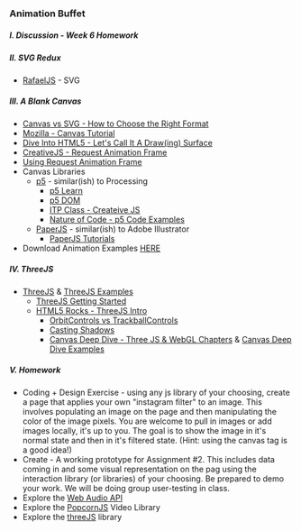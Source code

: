 ### Animation Buffet 

##### I. Discussion - Week 6 Homework

##### II. SVG Redux
* [RafaelJS](http://raphaeljs.com/) - SVG

##### III. A Blank Canvas
* [Canvas vs SVG - How to Choose the Right Format](http://www.sitepoint.com/canvas-vs-svg-how-to-choose/)
* [Mozilla - Canvas Tutorial](https://developer.mozilla.org/en-US/docs/Web/Guide/HTML/Canvas_tutorial)
* [Dive Into HTML5 - Let's Call It A Draw(ing) Surface](http://diveintohtml5.info/canvas.html)
* [CreativeJS - Request Animation Frame](http://creativejs.com/resources/requestanimationframe/)
* [Using Request Animation Frame](http://css-tricks.com/using-requestanimationframe/)
* Canvas Libraries
	* [p5](https://github.com/lmccart/p5.js) - similar(ish) to Processing
		* [p5 Learn](http://p5js.org/learn/)
		* [p5 DOM](http://p5js.org/reference/#/libraries/p5.dom)
		* [ITP Class - Createive JS](https://github.com/lmccart/itp-creative-js)
		* [Nature of Code - p5 Code Examples](https://github.com/shiffman/The-Nature-of-Code-Examples-p5.js)
	* [PaperJS](http://paperjs.org/) - similar(ish) to Adobe Illustrator
		* [PaperJS Tutorials](http://paperjs.org/tutorials/)
* Download Animation Examples [HERE](https://dl.dropboxusercontent.com/u/9648298/Animation_Examples.zip)	

##### IV. ThreeJS
* [ThreeJS](http://threejs.org/) & [ThreeJS Examples](http://threejs.org/examples/)
  * [ThreeJS Getting Started](http://threejs.org/docs/index.html#Manual/Introduction/Creating_a_scene)
  * [HTML5 Rocks - ThreeJS Intro](http://www.html5rocks.com/en/tutorials/three/intro/) 
	* [OrbitControls vs TrackballControls](http://stackoverflow.com/questions/18581225/orbitcontrol-or-trackballcontrol)
	* [Casting Shadows](http://learningthreejs.com/blog/2012/01/20/casting-shadows/)
	* [Canvas Deep Dive - Three JS & WebGL Chapters](http://joshondesign.com/p/books/canvasdeepdive/toc.html) & [Canvas Deep Dive Examples](https://github.com/joshmarinacci/canvasdeepdive-examples/tree/master/WebGL)

##### V. Homework
* Coding + Design Exercise - using any js library of your choosing, create a page that applies your own "instagram filter" to an image. This involves populating an image on the page and then manipulating the color of the image pixels. You are welcome to pull in images or add images locally, it's up to you. The goal is to show the image in it's normal state and then in it's filtered state. (Hint: using the canvas tag is a good idea!)
* Create - A working prototype for Assignment #2. This includes data coming in and some visual representation on the pag using the interaction library (or libraries) of your choosing. Be prepared to demo your work. We will be doing group user-testing in class.
* Explore the [Web Audio API](http://www.html5rocks.com/en/tutorials/webaudio/intro/)
* Explore the [PopcornJS](http://popcornjs.org/) Video Library
* Explore the [threeJS](http://threejs.org/) library
